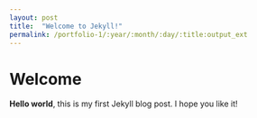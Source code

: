 ```yaml
---
layout: post
title:  "Welcome to Jekyll!"
permalink: /portfolio-1/:year/:month/:day/:title:output_ext
---
```


# Welcome
**Hello world**, this is my first Jekyll blog post.
I hope you like it!